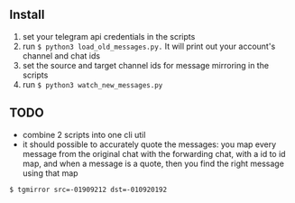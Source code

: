 
## Install

1. set your telegram api credentials in the scripts
2. run `$ python3 load_old_messages.py.` It will print out your account's channel and chat ids
3. set the source and target channel ids for message mirroring in the scripts
4. run `$ python3 watch_new_messages.py`

## TODO

- combine 2 scripts into one cli util
- it should possible to accurately quote the messages: you map every message from the original chat with the forwarding chat, with a id to id map, and when a message is a quote, then you find the right message using that map

`$ tgmirror src=-01909212 dst=-010920192` 
